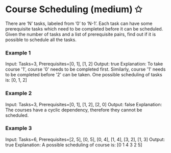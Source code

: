 # Course Scheduling (medium) ✩

There are ‘N’ tasks, labeled from ‘0’ to ‘N-1’. Each task can have some prerequisite tasks 
which need to be completed before it can be scheduled. Given the number of tasks and a 
list of prerequisite pairs, find out if it is possible to schedule all the tasks.

### Example 1
Input: Tasks=3, Prerequisites=[0, 1], [1, 2]
Output: true
Explanation: To take course '1', course '0' needs to be completed first. Similarly, course '1' needs 
to be completed before '2' can be taken. One possible scheduling of tasks is: [0, 1, 2] 


### Example 2
Input: Tasks=3, Prerequisites=[0, 1], [1, 2], [2, 0]
Output: false
Explanation: The courses have a cyclic dependency, therefore they cannot be scheduled.

### Example 3
Input: Tasks=6, Prerequisites=[2, 5], [0, 5], [0, 4], [1, 4], [3, 2], [1, 3]
Output: true
Explanation: A possible scheduling of course is: [0 1 4 3 2 5]
